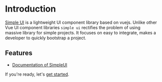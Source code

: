 # Introduction

<!-- there is no use in using massive library for simple projects. -->

[Simple UI](https://zerodha.com) is a lightweight UI component library based on vuejs. Unlike other Vue UI component libraries `simple ui` rectifies the problem of using massive library for simple projects. It focuses on easy to integrate, makes a developer to quickly bootstrap a project.

## Features
- [Documentation of SimpleUI ](https://zerodha.com)

If you're ready, let's [get started](./installation.md).
